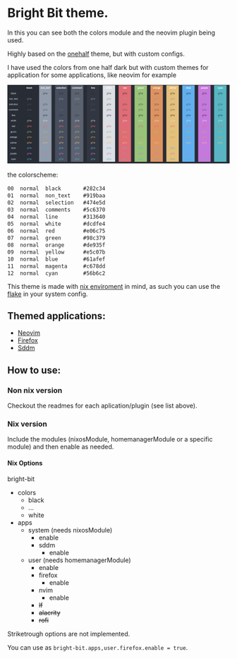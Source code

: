# Bright Bit theme.
In this you can see both the colors module and the neovim plugin being used.


Highly based on the [onehalf](https://github.com/sonph/onehalf) theme, but with custom configs.

I have used the colors from one half dark but with custom themes for application for some applications,
like neovim for example

![dark](./screenshots/colors.png)

the colorscheme:
```
00  normal  black       #282c34
01  normal  non_text    #919baa
02  normal  selection   #474e5d
03  normal  comments    #5c6370
04  normal  line        #313640
05  normal  white       #dcdfe4
06  normal  red         #e06c75
07  normal  green       #98c379
08  normal  orange      #de935f
09  normal  yellow      #e5c07b
10  normal  blue        #61afef
11  normal  magenta     #c678dd
12  normal  cyan        #56b6c2
```


This theme is made with [nix enviroment](https://nixos.org/) in mind,
as such you can use the [flake](./flake.nix) in your system config.

## Themed applications:

- [Neovim](./neovim/)
- [Firefox](./firefox/)
- [Sddm](./sddm/)

## How to use:
### Non nix version
Checkout the readmes for each aplication/plugin (see list above).

### Nix version
Include the modules (nixosModule, homemanagerModule or a specific module) and
then enable as needed.


#### Nix Options
bright-bit
- colors
    - black
	- ...
	- white
- apps
    - system (needs nixosModule)
	    - enable
		- sddm
		    - enable
	- user (needs homemanagerModule)
        - enable
        - firefox
		    - enable
        - nvim
		    - enable
		- ~~lf~~
		- ~~alacrity~~
		- ~~rofi~~
		
Striketrough options are not implemented.

You can use as `bright-bit.apps,user.firefox.enable = true`.
